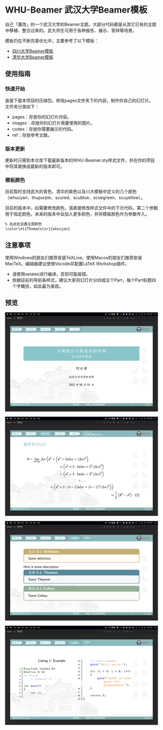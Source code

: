# WHU-Beamer 武汉大学Beamer模板

自己「魔改」的一个武汉大学的Beamer主题。大部分代码都是从其它已有的主题中移植、整合过来的。武大师生可用于各种报告、展示、答辩等场景。

模板仍在不断完善优化中，主要参考了以下模板：
- [四川大学Beamer模板](https://github.com/FvNCCR228/SCU_Beamer_Slide-demo)
- [清华大学Beamer模板](https://github.com/tuna/THU-Beamer-Theme/)

## 使用指南

### 快速开始

直接下载本项目的压缩包，修改pages文件夹下的内容，制作你自己的幻灯片。
文件夹分类如下：
- pages：存放你的幻灯片内容。
- images：存放你的幻灯片需要使用的图片。
- codes：存放你需要展示的代码。
- ref：存放参考文献。

### 版本更新

更新时只需到本仓库下载最新版本的WHU-Beamer.sty样式文件，并在你的项目中将其替换成最新的版本即可。

### 模板颜色

目前暂时支持武大的青色、清华的紫色以及川大模板中定义的几个颜色（whucyan、thupurple、scured、scublue、scuegreen、scuyellow）。

目前的版本中，如需要修改颜色，请直接修改样式文件中的下示代码，第二个参数用于指定颜色。未来的版本中会加入更多颜色，并将模板颜色作为参数传入。


```
% 在此处设置主题颜色
\colorlet{ThemeColor}{whucyan} 
```

## 注意事项

使用Windows的朋友们推荐安装TeXLive，使用Macos的朋友们推荐安装MacTeX。编辑器建议使用Vscode并配置LaTeX Workshop插件。
- 请使用xelatex进行编译，否则可能报错。
- 依据目前的导航条样式，建议大家将幻灯片分四或五个Part，每个Part标题四个字概括，如此最为美观。


## 预览

![预览图1](preview/beamer-screenshot-1.png)

![预览图2](preview/beamer-screenshot-2.png)

![预览图3](preview/beamer-screenshot-3.png)

![预览图4](preview/beamer-screenshot-4.png)